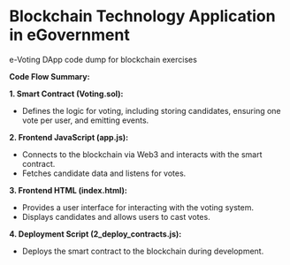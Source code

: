 # Blockchain Technology Application in eGovernment
e-Voting DApp code dump for blockchain exercises

**Code Flow Summary:**

**1. Smart Contract (Voting.sol):**
   - Defines the logic for voting, including storing candidates, ensuring one vote per user, and emitting events.

**2. Frontend JavaScript (app.js):**
- Connects to the blockchain via Web3 and interacts with the smart contract.
- Fetches candidate data and listens for votes.

**3. Frontend HTML (index.html):**
- Provides a user interface for interacting with the voting system.
- Displays candidates and allows users to cast votes.

**4. Deployment Script (2_deploy_contracts.js):**
- Deploys the smart contract to the blockchain during development.

